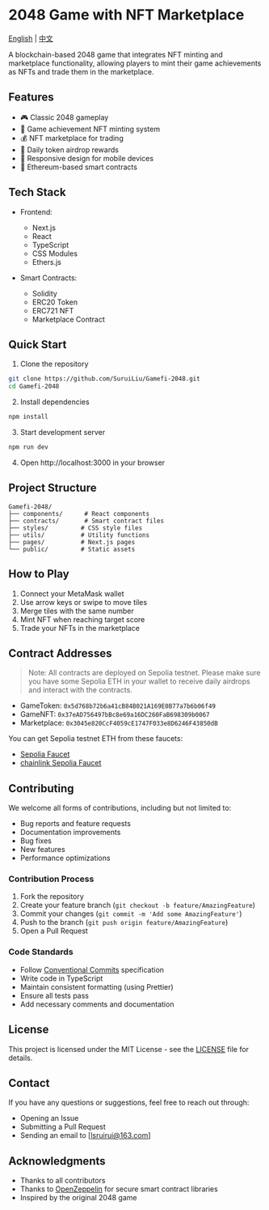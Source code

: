 # 2048 Game with NFT Marketplace

[English](README.md) | [中文](README_CN.md)

A blockchain-based 2048 game that integrates NFT minting and marketplace functionality, allowing players to mint their game achievements as NFTs and trade them in the marketplace.

## Features

- 🎮 Classic 2048 gameplay
- 🎨 Game achievement NFT minting system
- 💰 NFT marketplace for trading
- 🎁 Daily token airdrop rewards
- 📱 Responsive design for mobile devices
- 🔗 Ethereum-based smart contracts

## Tech Stack

- Frontend:
  - Next.js
  - React
  - TypeScript
  - CSS Modules
  - Ethers.js

- Smart Contracts:
  - Solidity
  - ERC20 Token
  - ERC721 NFT
  - Marketplace Contract

## Quick Start

1. Clone the repository
```bash
git clone https://github.com/SuruiLiu/Gamefi-2048.git
cd Gamefi-2048
```

2. Install dependencies
```bash
npm install
```

3. Start development server
```bash
npm run dev
```

4. Open http://localhost:3000 in your browser

## Project Structure

```
Gamefi-2048/
├── components/      # React components
├── contracts/       # Smart contract files
├── styles/         # CSS style files
├── utils/          # Utility functions
├── pages/          # Next.js pages
└── public/         # Static assets
```

## How to Play

1. Connect your MetaMask wallet
2. Use arrow keys or swipe to move tiles
3. Merge tiles with the same number
4. Mint NFT when reaching target score
5. Trade your NFTs in the marketplace

## Contract Addresses

> Note: All contracts are deployed on Sepolia testnet. Please make sure you have some Sepolia ETH in your wallet to receive daily airdrops and interact with the contracts.

- GameToken: `0x5d768b72b6a41cB84B021A169E0B77a7b6b06f49`
- GameNFT: `0x37eAD756497bBc8e69a16DC260FaB698309b0067`
- Marketplace: `0x3045e820CcF4059cE1747F033e8D6246F43850dB`

You can get Sepolia testnet ETH from these faucets:
- [Sepolia Faucet](https://www.alchemy.com/faucets/ethereum-sepolia)
- [chainlink Sepolia Faucet](https://faucets.chain.link/sepolia)

## Contributing

We welcome all forms of contributions, including but not limited to:

- Bug reports and feature requests
- Documentation improvements
- Bug fixes
- New features
- Performance optimizations

### Contribution Process

1. Fork the repository
2. Create your feature branch (`git checkout -b feature/AmazingFeature`)
3. Commit your changes (`git commit -m 'Add some AmazingFeature'`)
4. Push to the branch (`git push origin feature/AmazingFeature`)
5. Open a Pull Request

### Code Standards

- Follow [Conventional Commits](https://www.conventionalcommits.org/) specification
- Write code in TypeScript
- Maintain consistent formatting (using Prettier)
- Ensure all tests pass
- Add necessary comments and documentation

## License

This project is licensed under the MIT License - see the [LICENSE](LICENSE) file for details.

## Contact

If you have any questions or suggestions, feel free to reach out through:

- Opening an Issue
- Submitting a Pull Request
- Sending an email to [lsruirui@163.com]

## Acknowledgments

- Thanks to all contributors
- Thanks to [OpenZeppelin](https://openzeppelin.com/) for secure smart contract libraries
- Inspired by the original 2048 game